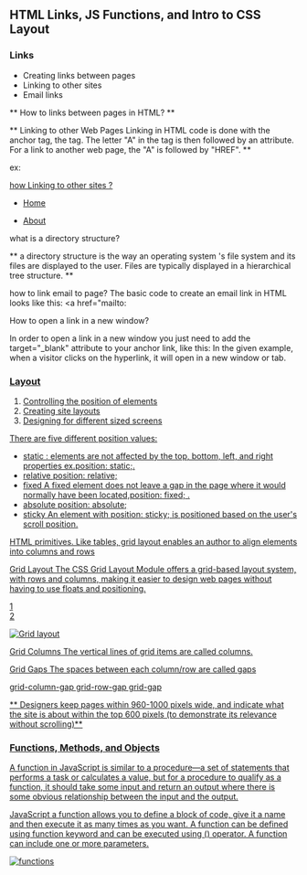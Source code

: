 ## HTML Links, JS Functions, and Intro to CSS Layout

###  Links

- Creating links between pages
- Linking to other sites
- Email links

** How to links between pages in HTML? **

** Linking to other Web Pages Linking in HTML code is done with the anchor tag, the <A> tag. The letter "A" in the tag is then followed by an attribute. For a link to another web page, the "A" is followed by "HREF". **

ex: <a href="http://www.metacritic.com">

how Linking to other sites ?
- <a href="index.html">Home</a></li>
 
 - <a href="about-us.html">About</a></li>  
 
what is a directory structure?
 
 ** a directory structure is the way an operating system 's file system and its files are displayed to the user. Files are typically displayed in a hierarchical tree structure. **

 how to link email to page?
 The basic code to create an email link in HTML looks like this: <a href="mailto:

How to open a link in a new window?

In order to open a link in a new window you just need to add the target="_blank" attribute to your anchor link, like this: In the given example, when a visitor clicks on the hyperlink, it will open in a new window or tab.

<a href="http://www.imdb.com" target="_blank">

### Layout

 1. Controlling the position of elements
2. Creating site layouts
3. Designing for different sized screens

There are five different position values:

- static : elements are not affected by the top, bottom, left, and right properties ex.position: static;.
- relative position: relative;
- fixed A fixed element does not leave a gap in the page where it would normally have been located,position: fixed; .
- absolute position: absolute;
- sticky An element with position: sticky; is positioned based on the user's scroll position.


HTML primitives. Like tables, grid layout enables an author to align elements into columns and rows

Grid Layout
The CSS Grid Layout Module offers a grid-based layout system, with rows and columns, making it easier to design web pages without having to use floats and positioning.

<div class="grid-container">
  <div class="grid-item">1</div>
  <div class="grid-item">2</div>
  </div>

![Grid layout](https://cloud.netlifyusercontent.com/assets/344dbf88-fdf9-42bb-adb4-46f01eedd629/8d374c1e-228a-47e8-be5b-10fa1f4d40c8/mrh-css-grid-fig-01-large-opt.png) 

Grid Columns
The vertical lines of grid items are called columns.

Grid Gaps
The spaces between each column/row are called gaps

grid-column-gap
grid-row-gap
grid-gap

 ** Designers keep pages within 960-1000 pixels wide, 
and indicate what the site is about within the top 600 
pixels (to demonstrate its relevance without scrolling)**

### Functions, Methods, and Objects

A function in JavaScript is similar to a procedure—a set of statements that performs a task or calculates a value, but for a procedure to qualify as a function, it should take some input and return an output where there is some obvious relationship between the input and the output.

JavaScript a function allows you to define a block of code, give it a name and then execute it as many times as you want. A function can be defined using function keyword and can be executed using () operator. A function can include one or more parameters.

![functions](https://miro.medium.com/max/2000/1*KbE6qWmCQg5isyMRQzwfpg.png)